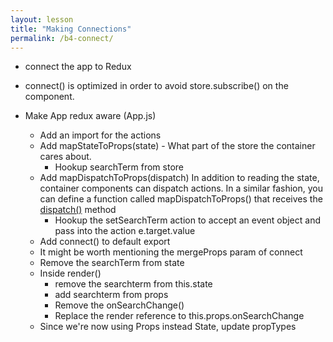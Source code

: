```yaml
---
layout: lesson
title: "Making Connections"
permalink: /b4-connect/
---
```


-   connect the app to Redux

-   connect() is optimized in order to avoid store.subscribe() on the component.

-   Make App redux aware (App.js)
    -   Add an import for the actions
    -   Add mapStateToProps(state) - What part of the store the container cares about.
        -   Hookup searchTerm from store
    -   Add mapDispatchToProps(dispatch) In addition to reading the state, container components can dispatch actions. In a similar fashion, you can define a function called mapDispatchToProps() that receives the [dispatch()](http://redux.js.org/docs/api/Store.html#dispatch) method
        -   Hookup the setSearchTerm action to accept an event object and pass into the action e.target.value
    -   Add connect() to default export
    -   It might be worth mentioning the mergeProps param of connect
    -   Remove the searchTerm from state
    -   Inside render()
        -   remove the searchterm from this.state
        -   add searchterm from props
        -   Remove the onSearchChange()
        -   Replace the render reference to this.props.onSearchChange
    -   Since we're now using Props instead State, update propTypes
